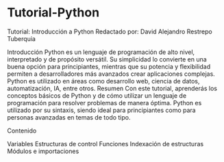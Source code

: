 # Tutorial-Python

Tutorial: Introducción a Python
Redactado por: David Alejandro Restrepo Tuberquia

Introducción
Python es un lenguaje de programación de alto nivel, interpretado y de propósito versátil. Su simplicidad lo convierte en una buena opción para principiantes, mientras que su potencia y flexibilidad permiten a desarrolladores más avanzados crear aplicaciones complejas. Python es utilizado en áreas como desarrollo web, ciencia de datos, automatización, IA, entre otros.
Resumen
Con este tutorial, aprenderás los conceptos básicos de Python y de cómo utilizar un lenguaje de programación para resolver problemas de manera óptima. Python es utilizado por su sintaxis, siendo ideal para principiantes como para personas avanzadas en temas de todo tipo.

Contenido

Variables
Estructuras de control
Funciones
Indexación de estructuras
Módulos e importaciones
